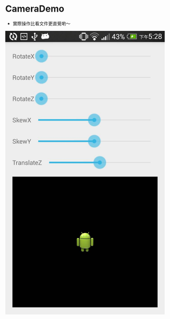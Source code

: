 # CameraDemo

* 實際操作比看文件更直覺喲～

![Screenshot](https://github.com/cuber5566/CameraDemo/blob/master/app/src/main/res/drawable/readme_pic1.jpg)
